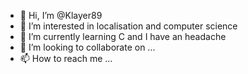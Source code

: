 - 👋 Hi, I’m @Klayer89
- 👀 I’m interested in localisation and computer science
- 🌱 I’m currently learning C and I have an headache
- 💞️ I’m looking to collaborate on ...
- 📫 How to reach me ...

<!---
Klayer89/Klayer89 is a ✨ special ✨ repository because its `README.md` (this file) appears on your GitHub profile.
You can click the Preview link to take a look at your changes.
--->
